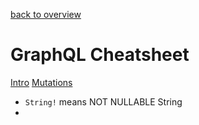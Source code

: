 [back to overview](/../..)

# GraphQL Cheatsheet<!-- omit in toc -->

[Intro](https://graphql-ruby.org/fields/introduction.html)
[Mutations](https://graphql-ruby.org/mutations/mutation_root.html)

- `String!` means NOT NULLABLE String
-
